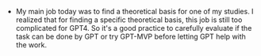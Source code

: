- My main job today was to find a theoretical basis for one of my studies. I realized that for finding a specific theoretical basis, this job is still too complicated for GPT4. So it's a good practice to carefully evaluate if the task can be done by GPT or try GPT-MVP before letting GPT help with the work.